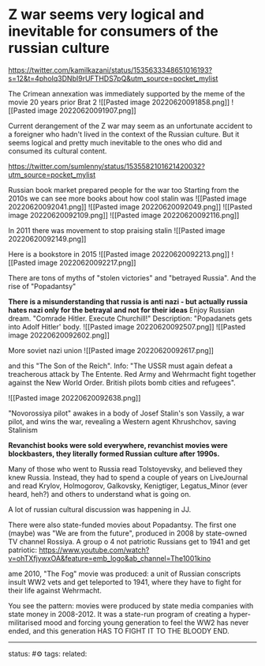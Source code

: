 # Z war seems very logical and inevitable for consumers of the russian culture
https://twitter.com/kamilkazani/status/1535633348651016193?s=12&t=4phoIq3DNbI9rUFTHDS7pQ&utm_source=pocket_mylist

The Crimean annexation was immediately supported by the meme of the movie 20 years prior Brat 2
![[Pasted image 20220620091858.png]]
![[Pasted image 20220620091907.png]]

Current derangement of the Z war may seem as an unfortunate accident to a foreigner who hadn't lived in the context of the Russian culture. But it seems logical and pretty much inevitable to the ones who did and consumed its cultural content.

https://twitter.com/sumlenny/status/1535582101621420032?utm_source=pocket_mylist

Russian book market prepared people for the war too 
Starting from the 2010s we can see more books about how cool stalin was
![[Pasted image 20220620092041.png]] ![[Pasted image 20220620092049.png]] ![[Pasted image 20220620092109.png]] ![[Pasted image 20220620092116.png]]

In 2011 there was movement to stop praising stalin
![[Pasted image 20220620092149.png]]

Here is a bookstore in 2015 
![[Pasted image 20220620092213.png]]
![[Pasted image 20220620092217.png]]


There are tons of myths of "stolen victories" and "betrayed Russia".
And the rise of "Popadantsy"

**There is a misunderstanding that russia is anti nazi - but actually russia hates nazi only for the betrayal and not for their ideas**
Enjoy Russian dream. "Comrade Hitler. Execute Churchill!" Description: "Popadanets gets into Adolf Hitler' body.
![[Pasted image 20220620092507.png]] ![[Pasted image 20220620092602.png]]

More soviet nazi union 
![[Pasted image 20220620092617.png]]

and this
"The Son of the Reich". Info: "The USSR must again defeat a treacherous attack by The Entente. Red Army and Wehrmacht fight together against the New World Order. British pilots bomb cities and refugees".

![[Pasted image 20220620092638.png]]

"Novorossiya pilot" awakes in a body of Josef Stalin's son Vassily, a war pilot, and wins the war, revealing a Western agent Khrushchov, saving Stalinism


**Revanchist books were sold everywhere, revanchist movies were blockbasters, they literally formed Russian culture after 1990s.**


Many of those who went to Russia read Tolstoyevsky, and believed they knew Russia. Instead, they had to spend a couple of years on LiveJournal and read Krylov, Holmogorov, Galkovsky, Kenigtiger, Legatus_Minor (ever heard, heh?) and others to understand what is going on.

A lot of russian cultural discussion was happening in JJ.


There were also state-funded movies about Popadantsy. The first one (maybe) was "We are from the future", produced in 2008 by state-owned TV channel Rossiya. A group o 4 not patriotic Russians get to 1941 and get patriotic:
https://www.youtube.com/watch?v=ohTXfjywxOA&feature=emb_logo&ab_channel=The1001kino

ame 2010, "The Fog" movie was produced: a unit of Russian conscripts insult WW2 vets and get teleported to 1941, where they have to fight for their life against Wehrmacht.

You see the pattern: movies were produced by state media companies with state money in 2008-2012. It was a state-run program of creating a hyper-militarised mood and forcing young generation to feel the WW2 has never ended, and this generation HAS TO FIGHT IT TO THE BLOODY END.






---
status: #⚙️ 
tags: 
related: 
